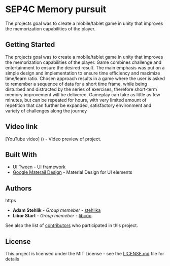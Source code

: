 # SEP4C Memory pursuit

The projects goal was to create a mobile/tablet game in unity that improves the memorization capabilities of the player.

## Getting Started

The projects goal was to create a mobile/tablet game in unity that improves the memorization capabilities of the player. Game combines challenge and entertainment to ensure the desired result. The main emphasis was put on a simple design and implementation to ensure time efficiency and maximize time/learn ratio.
Chosen approach results in a game where the user is asked to remember a sequence of data for a short time frame, while being disturbed and distracted by the series of exercises, therefore short-term memory improvement will be delivered. Gameplay can take as little as few minutes, but can be repeated for hours, with very limited amount of repetition that can further be expanded, satisfactory environment and variety of challenges along the journey

## Video link

[YouTube video] () - Video preview of project. 

## Built With

* [UI Tween](https://assetstore.unity.com/packages/tools/animation/ui-tween-38583) - UI framework
* [Google Materail Design](https://assetstore.unity.com/packages/tools/particles-effects/google-material-design-47141) - Material Design for UI elements

## Authors
https
* **Adam Stehlik** - *Group memeber* - [stehlika](https://github.com/stehlika)
* **Libor Start** - *Group memeber* - [libcoo](https://github.com/libcoo)

See also the list of [contributors](https://github.com/your/project/contributors) who participated in this project.

## License

This project is licensed under the MIT License - see the [LICENSE.md](LICENSE.md) file for details
